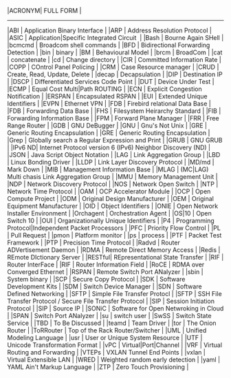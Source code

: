 |ACRONYM|		FULL FORM		   										|
 -------  --------------------------------------------------------------
|ABI	|	Application Binary Interface								|
|ARP	|	Address Resolution Protocol									|
|ASIC	|	Application|Specific Integrated Circuit 					|
|Bash	|	Bourne Again SHell											|
|bcmcmd	|	Broadcom shell commands										|
|BFD	|	Bidirectional Forwarding Detection							|
|bin	|	binary														|
|BM		|	Behavioural Model											|
|brcm	|	BroadCom													|
|cat 	|	concatenate													|
|cd		|	Change directory											|
|CIR	|	Committed Information Rate									|
|COPP	|	COntrol Panel Policing										|
|CRM	|	Case Resource manager										|
|CRUD	|	Create, Read, Update, Delete								|
|decap	|	Decapsulation 												|
|DIP	|	Destination IP												|
|DSCP	|	Differentiated Services Code Point							|
|DUT	|	Device Under Test											|
|ECMP	|	Equal Cost Multi|Path ROUTING								|
|ECN	|	Explicit Congestion Notification							|
|ERSPAN	|	Encapsulated RSPAN											|
|EUI	|	Extended Unique Identifiers									|
|EVPN	|	Ethernet VPN												|
|FDB	|	Firebird relational Data Base								|
|FDB	|	Forwarding Data Base										|
|FHS	|	Filesystem Heirarchy Standard								|
|FIB	|	Forwarding Information Base									|
|FPM	|	Forward Plane Manager										|
|FRR	|	Free Range Router											|
|GDB	|	GNU DeBugger												|
|GNU	|	Gnu's Not Unix												|
|GRE	|	Generic Routing Encapsulation								|
|GRE	|	Generic Routing Encapsulation								|
|Grep	|	Globally search a Regular Expression and Print				|
|GRUB	|	GNU GRUB													|
|IPv6 ND|	Internet Protocol version 6 (IPv6) Neighbor Discovery (ND)	|
|JSON	|	Java Script Object Notation									|
|LAG	|	Link Aggregation Group										|
|LBD	|	Linux Bonding Driver										|
|LLDP	|	Link Layer Discovery Protocol								|
|MD/md	|	Mark Down													|
|MIB	|	Management Information Base									|
|MLAG	|	(MC|LAG) Multi chasis Link Aggregation Group				|
|MMU	|	Memory Management Unit										|
|NDP	|	Network Discovery Protocol									|
|NOS	|	Network Open Switch											|
|NTP	|	Network Time Protocol										|
|OAM	|	OCP Accelerator Module										|
|OCP	|	Open Compute Project										|
|ODM	|	Original Design Manufacturer								|
|OEM	|	Original Equipment Manufacturer								|
|OID	|	Object Identifiers											|
|ONIE	|	Open Network Installer Environment							|
|Orchagent	|	Orchestration Agent										|
|OS|10	|	Open Switch 10												|
|OUI	|	Organizationally Unique Identifiers							|
|P4		|	Programming Protocol|Independent Packet Processors			|
|PFC	|	Priority Flow Control										|
|PL		|	Pull Request												|
|pmon	|	Platform monitor											|
|ps		|	process														|
|PTF	|	Packet Test Framework										|
|PTP	|	Precision Time Protocol										|
|Radvd	|	Router ADVertisement Daemon									|
|RDMA	|	Remote Direct Memory Access									|
|Redis	|	REmote DIctionary Server									|
|RESTful|	REpresentational State Transfer								|
|RIF	|	Router InterFace											|
|RIF	|	Router Information Field									|
|RoCE	|	RDMA over Converged Ethernet								|
|RSPAN	|	Remote Switch Port ANalyzer									|
|sbin	|	System binary												|
|SCP	|	Secure Copy Protocol										|
|SDK	|	Software Development Kits									|
|SDM	|	Switch Device Manager										|
|SDN	|	Software Defined Networking									|
|SFTP	|	Simple File Transfer Protocl								|
|SFTP	|	SSH File Transfer Protocol / Secure File Transfer Protocol	|
|SIP	|	Session Initiation Protocol									|
|SIP	|	Source IP													|
|SONiC	|	Software for Open Netwroking in Cloud						|
|SPAN	|	Switch Port ANalyzer										|
|su		|	switch user													|
|SwSS	|	Switch State Service										|
|TBD	|	To Be Discussed												|
|teamd	|	Team Driver													|
|tor	|	The Onion Router											|
|ToRRouter	|	Top of the Rack Router/Switcher							|
|UML	|	Unified Modeling Language									|
|usr	|	User or Unique System Resource								|
|UTF	|	Unicode Transformation Format								|
|vPC	|	Virtual|Port|Channel 										|
|VRF	|	Virtual Routing and Forwarding								|
|VTEPs	|	VXLAN Tunnel End Points										|
|vxlan	|	Virtual Extensible LAN										|
|WRED	|	Weighted random early detection								|
|yaml	|	YAML Ain't Markup Language									|
|ZTP 	|	Zero Touch Provisioning										|
